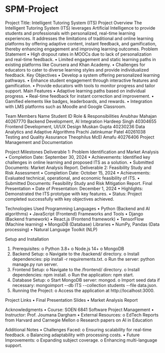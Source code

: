 # SPM-Project
Project Title: Intelligent Tutoring System (ITS)
Project Overview
The Intelligent Tutoring System (ITS) leverages Artificial Intelligence to provide students and professionals with personalized, real-time learning experiences. It addresses the limitations of traditional and online learning platforms by offering adaptive content, instant feedback, and gamification, thereby enhancing engagement and improving learning outcomes.
Problem Statement
•	High dropout rates in MOOCs due to lack of personalization and real-time feedback.
•	Limited engagement and static learning paths in existing platforms like Coursera and Khan Academy.
•	Challenges for educators to cater to diverse learning styles and provide individualized feedback.
Key Objectives
•	Develop a system offering personalized learning pathways.
•	Enhance student engagement through interactive features and gamification.
•	Provide educators with tools to monitor progress and tailor support.
Main Features
•	Adaptive learning paths based on individual progress.
•	Real-time feedback for instant correction and improvement.
•	Gamified elements like badges, leaderboards, and rewards.
•	Integration with LMS platforms such as Moodle and Google Classroom.

Team Members
Name	Student ID	Role & Responsibilities
Anubhav Mahajan	40267770	Backend Development, AI Integration
Hardeep Singh	40304655	Frontend Development, UI/UX Design
Muskan Gupta	40230236	Data Analytics and Adaptive Algorithms
Prachi Jatinkumar Patel	40261038	Testing and Quality Assurance
Theophilus McEl Amafu	40276406	Project Management and Documentation

Project Milestones
Deliverable 1: Problem Identification and Market Analysis
•	Completion Date: September 30, 2024
•	Achievements: Identified key challenges in online learning and proposed ITS as a solution.
•	Submitted Documents: Market Analysis Report.
Deliverable 2: Feasibility Study and Risk Assessment
•	Completion Date: October 15, 2024
•	Achievements: Evaluated technical, operational, and economic feasibility of ITS.
•	Submitted Documents: Feasibility Study and Risk Mitigation Report.
Final Presentation
•	Date of Presentation: December 1, 2024
•	Highlights: Demonstrated the ITS prototype with key features.
•	Status: Project completed successfully with key objectives achieved.



Technologies Used
Programming Languages
•	Python (Backend and AI algorithms)
•	JavaScript (Frontend)
Frameworks and Tools
•	Django (Backend framework)
•	React.js (Frontend framework)
•	TensorFlow (Machine learning)
•	MongoDB (Database)
Libraries
•	NumPy, Pandas (Data processing)
•	Natural Language Toolkit (NLP)

Setup and Installation
1.	Prerequisites:
o	Python 3.8+
o	Node.js 14+
o	MongoDB
2.	Backend Setup:
o	Navigate to the /backend/ directory.
o	Install dependencies: pip install -r requirements.txt.
o	Run the server: python manage.py run server.
3.	Frontend Setup:
o	Navigate to the /frontend/ directory.
o	Install dependencies: npm install.
o	Run the application: npm start.
4.	Database Setup:
o	Start MongoDB server: mongod.
o	Import seed data if necessary: mongoimport --db ITS --collection students --file data.json.
5.	Running the Project:
o	Access the application at http://localhost:3000.

Project Links
•	Final Presentation Slides
•	Market Analysis Report

Acknowledgments
•	Course: SOEN 6841 Software Project Management
•	Instructor: Prof. Joumana Dargham
•	External Resources:
o	EdTech Reports from Harvard and Carnegie Mellon
o	Research papers on AI in Education

Additional Notes
•	Challenges Faced:
o	Ensuring scalability for real-time feedback.
o	Balancing adaptability with processing costs.
•	Future Improvements:
o	Expanding subject coverage.
o	Enhancing multi-language support.


